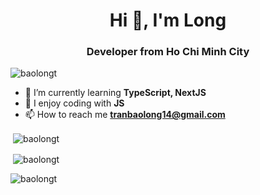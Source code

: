 <h1 align="center">Hi 👋, I'm Long</h1>
<h3 align="center">Developer from Ho Chi Minh City</h3>

<p align="left"> <img src="https://komarev.com/ghpvc/?username=baolongt&label=Profile%20views&color=0e75b6&style=flat" alt="baolongt" /> </p>

- 🌱 I’m currently learning **TypeScript, NextJS**
- 📕 I enjoy coding with **JS**
- 📫 How to reach me **tranbaolong14@gmail.com**

<p>&nbsp;<img align="center" src="https://github-readme-stats.vercel.app/api?username=baolongt&show_icons=true&locale=en&theme=omni" alt="baolongt" /></p>
<p>&nbsp;<img align="center" src="https://github-readme-stats.vercel.app/api/top-langs/?username=baolongt&theme=omni" alt="baolongt" /></p>
<p><img align="center" src="https://github-readme-streak-stats.herokuapp.com/?user=baolongt&theme=omni" alt="baolongt" /></p>
